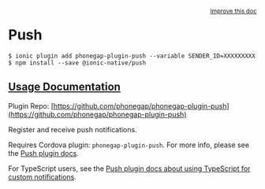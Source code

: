 <a style="float:right;font-size:12px;" href="http://github.com/driftyco/ionic-native/edit/master/src/@ionic-native/plugins/push/index.ts#L196">
  Improve this doc
</a>

# Push

```
$ ionic plugin add phonegap-plugin-push --variable SENDER_ID=XXXXXXXXX
$ npm install --save @ionic-native/push
```

## [Usage Documentation](https://ionicframework.com/docs/native/push/)

Plugin Repo: [https://github.com/phonegap/phonegap-plugin-push](https://github.com/phonegap/phonegap-plugin-push)

Register and receive push notifications.

Requires Cordova plugin: `phonegap-plugin-push`. For more info, please see the [Push plugin docs](https://github.com/phonegap/phonegap-plugin-push).

For TypeScript users, see the [Push plugin docs about using TypeScript for custom notifications](https://github.com/phonegap/phonegap-plugin-push/blob/master/docs/TYPESCRIPT.md).
